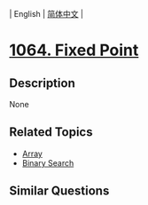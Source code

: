 
| English | [简体中文](README.md) |
# [1064. Fixed Point](https://leetcode-cn.com/problems/fixed-point/)
## Description
None
## Related Topics
- [Array](https://leetcode-cn.com/tag/array)
- [Binary Search](https://leetcode-cn.com/tag/binary-search)
## Similar Questions


